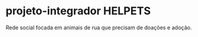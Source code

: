 # projeto-integrador HELPETS
Rede social focada em animais de rua que precisam de doações e adoção.

